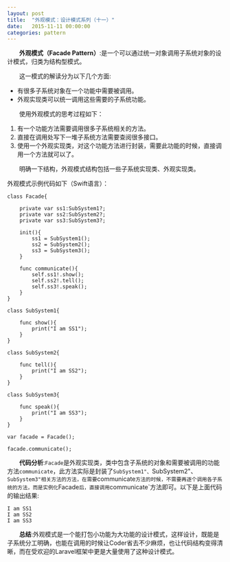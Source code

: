 ```yaml
---
layout: post
title:  "外观模式：设计模式系列（十一）"
date:   2015-11-11 00:00:00
categories: pattern
---
```

&emsp;&emsp;**外观模式（Facade Pattern）**:是一个可以通过统一对象调用子系统对象的设计模式，归类为结构型模式。

&emsp;&emsp;这一模式的解读分为以下几个方面:

* 有很多子系统对象在一个功能中需要被调用。
* 外观实现类可以统一调用这些需要的子系统功能。

&emsp;&emsp;使用外观模式的思考过程如下：

1. 有一个功能方法需要调用很多子系统相关的方法。
2. 直接在调用处写下一堆子系统方法需要查阅很多接口。
3. 使用一个外观实现类，对这个功能方法进行封装，需要此功能的时候，直接调用一个方法就可以了。

&emsp;&emsp;明确一下结构，外观模式结构包括一些子系统实现类、外观实现类。

外观模式示例代码如下（Swift语言）：

	class Facade{
	    
	    private var ss1:SubSystem1?;
	    private var ss2:SubSystem2?;
	    private var ss3:SubSystem3?;
	    
	    init(){
	        ss1 = SubSystem1();
	        ss2 = SubSystem2();
	        ss3 = SubSystem3();
	    }
	    
	    func communicate(){
	        self.ss1!.show();
	        self.ss2!.tell();
	        self.ss3!.speak();
	    }
	}

	class SubSystem1{
	    
	    func show(){
	        print("I am SS1");
	    }
	}

	class SubSystem2{
	    
	    func tell(){
	        print("I am SS2");
	    }
	}

	class SubSystem3{
	    
	    func speak(){
	        print("I am SS3");
	    }
	}

	var facade = Facade();

	facade.communicate();

&emsp;&emsp;**代码分析**:`Facade`是外观实现类，类中包含子系统的对象和需要被调用的功能方法`communicate`，此方法实际是封装了`SubSystem1"、`SubSystem2"、`SubSystem3"相关方法的方法，在需要`communicate`方法的时候，不需要再逐个调用各子系统的方法，而是实例化`Facade`后，直接调用`communicate`方法即可。以下是上面代码的输出结果:

	I am SS1
	I am SS2
	I am SS3

&emsp;&emsp;**总结**:外观模式是一个能打包小功能为大功能的设计模式，这样设计，既能是子系统分工明确，也能在调用的时候让Coder省去不少麻烦，也让代码结构变得清晰，而在受欢迎的Laravel框架中更是大量使用了这种设计模式。
